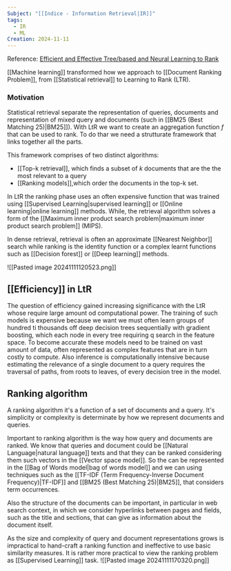 ```yaml
---
Subject: "[[Indice - Information Retrieval|IR]]"
tags:
  - IR
  - ML
Creation: 2024-11-11
---
```

Reference: [Efficient and Effective Tree/based and Neural Learning to Rank](https://arxiv.org/pdf/2305.08680)

[[Machine learning]] transformed how we approach to [[Document Ranking Problem]], from [[Statistical retrieval]] to Learning to Rank (LTR).

### Motivation
Statistical retrieval separate the representation of queries, documents and representation of mixed query and documents (such in [[BM25 (Best Matching 25)|BM25]]). With LtR we want to create an aggregation function $f$ that can be used to rank.
To do thar we need a strutturate framework that links together all the parts.

This framework comprises of two distinct algorithms:
- [[Top-k retrieval]], which finds a subset of $k$ documents that are the the most relevant to a query
- [[Ranking models]],which order the documents in the top-k set.

In LtR the ranking phase uses an often expensive function that was trained using [[Supervised Learning|supervised learning]] or [[Online learning|online learning]] methods.
While, the retrieval algorithm solves a form of the [[Maximum inner product search problem|maximum inner product search problem]] (MIPS). 

In dense retrieval, retrieval is often an approximate [[Nearest Neighbor]] search while ranking is the identity function or a complex learnt functions such as [[Decision forest]] or [[Deep learning]] methods.

![[Pasted image 20241111120523.png]]


## [[Efficiency]] in LtR

The question of efficiency gained increasing significance with the LtR whose require large amount od computational power.
The training of such models is expensive because we want we must often learn groups of hundred ti thousands off deep decision trees sequentially with gradient boosting, which each node in every tree requiring q search in the feature space. To become accurate these models need to be trained on vast amount of data, often represented as complex features that are in turn costly to compute. Also inference is computationally intensive because estimating the relevance of a single document to a query requires the traversal of paths, from roots to leaves, of every decision tree in the model.

## Ranking algorithm

A ranking algorithm it's a function of a set of documents and a query. It's simplicity or complexity is determinate by how we represent documents and queries.

Important to ranking algorithm is the way how query and documents are ranked. We know that queries and document could be [[Natural Language|natural language]] texts and that they can be ranked considering them such vectors in the [[Vector space model]]. So the can be represented in the [[Bag of Words model|bag of words model]] and we can using techniques such as the [[TF-IDF (Term Frequency-Inverse Document Frequency)|TF-IDF]] and [[BM25 (Best Matching 25)|BM25]], that considers term occurrences. 

Also the structure of the documents can be important, in particular in web search context, in which we consider hyperlinks between pages and fields, such as the title and sections, that can give as information about the document itself.

As the size and complexity of query and document representations grows is impractical to hand-craft a ranking function and ineffective to use basic similarity measures.
It is rather more practical to view the ranking problem as [[Supervised Learning]] task. 
![[Pasted image 20241111170320.png]]
